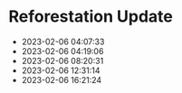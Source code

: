# Reforestation Update
- 2023-02-06 04:07:33
- 2023-02-06 04:19:06
- 2023-02-06 08:20:31
- 2023-02-06 12:31:14
- 2023-02-06 16:21:24
